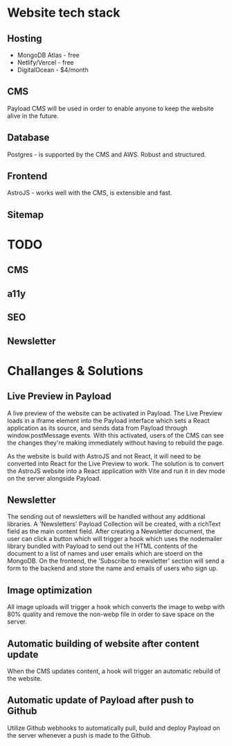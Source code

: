 # Website tech stack

## Hosting

- MongoDB Atlas - free
- Netlify/Vercel - free
- DigitalOcean - $4/month

## CMS

Payload CMS will be used in order to enable anyone to keep the website alive in
the future.

## Database

Postgres - is supported by the CMS and AWS. Robust and structured.

## Frontend

AstroJS - works well with the CMS, is extensible and fast.

## Sitemap

<about-us>
    <jonang-choeling-history />
    <teachers />
    <curriculum />
    <our-administration>
        <cultural-society />
        <monastery />
        <kalachakra />
        <school />
        <fund />
    </our-administration>
    <dharma-centre>
        <delhi-house />
        <arunachal-society />
    </dharma-centre>
</about-us>
<jonang-doctrine>
    <jonang-history>
        <jonang-lineage>
            <buddha-dolpa>
            <yogi-taranath />
        <jonang-lineage />
    <jonang-history />
    <philosophy />
</jonang-doctrine>
<news />
<events>
    <weekly-activities />
    <annual-activities />
    <sutra-studies />
    <retreat />
</events>
<visitors-guide />
<support-us />
<contact />

# TODO

## CMS

## a11y

## SEO

## Newsletter

# Challanges & Solutions

## Live Preview in Payload

A live preview of the website can be activated in Payload. The Live Preview
loads in a iframe element into the Payload interface which sets a React
application as its source, and sends data from Payload through
window.postMessage events. With this activated, users of the CMS can see the
changes they're making immediately without having to rebuild the page.

As the website is build with AstroJS and not React, it will need to be converted
into React for the Live Preview to work. The solution is to convert the AstroJS
website into a React application with Vite and run it in dev mode on the server
alongside Payload.

## Newsletter

The sending out of newsletters will be handled without any additional libraries.
A 'Newsletters' Payload Collection will be created, with a richText field as the
main content field. After creating a Newsletter document, the user can click a
button which will trigger a hook which uses the nodemailer library bundled with
Payload to send out the HTML contents of the document to a list of names and
user emails which are stoerd on the MongoDB. On the frontend, the 'Subscribe to
newsletter' section will send a form to the backend and store the name and
emails of users who sign up.

## Image optimization

All image uploads will trigger a hook which converts the image to webp with 80%
quality and remove the non-webp file in order to save space on the server.

## Automatic building of website after content update

When the CMS updates content, a hook will trigger an automatic rebuild of the
website.

## Automatic update of Payload after push to Github

Utilize Github webhooks to automatically pull, build and deploy Payload on the
server whenever a push is made to the Github.
